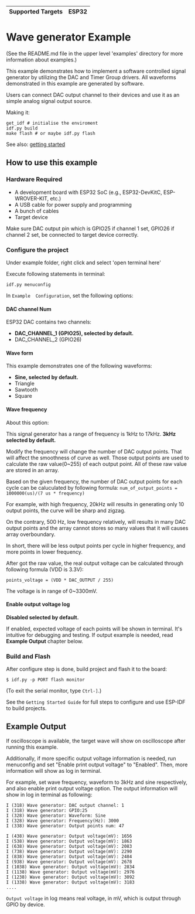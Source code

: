 | Supported Targets | ESP32 |
| ----------------- | ----- |

# Wave generator Example

(See the README.md file in the upper level 'examples' directory for more information about examples.)

This example demonstrates how to implement a software controlled signal generator by utilizing the DAC and Timer Group drivers. All waveforms demonstrated in this example are generated by software.

Users can connect DAC output channel to their devices and use it as an simple analog signal output source.

Making it:
```
get_idf # initialise the enviroment
idf.py build
make flash # or maybe idf.py flash
```

See also: [getting started](https://docs.espressif.com/projects/esp-idf/en/latest/esp32/get-started/)

## How to use this example

### Hardware Required

* A development board with ESP32 SoC (e.g., ESP32-DevKitC, ESP-WROVER-KIT, etc.)
* A USB cable for power supply and programming
* A bunch of cables
* Target device

Make sure DAC output pin which is GPIO25 if channel 1 set, GPIO26 if channel 2 set, be connected to target device correctly.

### Configure the project
Under example folder, right click and select 'open terminal here'

Execute following statements in terminal:

```
idf.py menuconfig
```

In `Example  Configuration`, set the following options:

#### DAC channel Num

ESP32 DAC contains two channels:
 * **DAC_CHANNEL_1 (GPIO25), selected by default.**
 * DAC_CHANNEL_2 (GPIO26)

#### Wave form

This example demonstrates one of the following waveforms:
* **Sine, selected by default.**
* Triangle
* Sawtooth
* Square

#### Wave frequency

About this option:

This signal generator has a range of frequency is 1kHz to 17kHz. **3kHz selected by default.**

Modify the frequency will change the number of DAC output points. That will affect the smoothness of curve as well. Those output points are used to calculate the raw value(0~255) of each output point. All of these raw value are stored in an array.

Based on the given frequency, the number of DAC output points for each cycle can be caluculated by following formula:
```num_of_output_points = 1000000(us)/(7 us * frequency)```

For example, with high frequency, 20kHz will results in generating only 10 output points, the curve will be sharp and zigzag.

On the contrary, 500 Hz, low frequency relatively, will results in many DAC output points and the array cannot stores so many values that it will causes array overboundary.

In short, there will be less output points per cycle in higher frequency, and more points in lower frequency.

After got the raw value, the real output voltage can be calculated through following formula (VDD is 3.3V):

```points_voltage = (VDD * DAC_OUTPUT / 255)```

The voltage is in range of 0~3300mV.

#### Enable output voltage log

**Disabled selected by default.**

If enabled, expected voltage of each points will be shown in terminal. It's intuitive for debugging and testing. If output example is needed, read **Example Output** chapter below.

### Build and Flash
After configure step is done, build project and flash it to the board:

```
$ idf.py -p PORT flash monitor
```

(To exit the serial monitor, type ``Ctrl-]``.)

See the `Getting Started Guide` for full steps to configure and use ESP-IDF to build projects.

## Example Output
If oscilloscope is available, the target wave will show on oscilloscope after running this example.

Additionally, if more specific output voltage information is needed, run menuconfig and set "Enable print output voltage" to "Enabled". Then, more information will show as log in terminal.

For example, set wave frequency, waveform to 3kHz and sine respectively, and also enable print output voltage option. The output information will show in log in terminal as following:

```
I (318) Wave generator: DAC output channel: 1
I (318) Wave generator: GPIO:25
I (328) Wave generator: Waveform: Sine
I (328) Wave generator: Frequency(Hz): 3000
I (338) Wave generator: Output points num: 47

I (438) Wave generator: Output voltage(mV): 1656
I (538) Wave generator: Output voltage(mV): 1863
I (638) Wave generator: Output voltage(mV): 2083
I (738) Wave generator: Output voltage(mV): 2290
I (838) Wave generator: Output voltage(mV): 2484
I (938) Wave generator: Output voltage(mV): 2678
I (1038) Wave generator: Output voltage(mV): 2834
I (1138) Wave generator: Output voltage(mV): 2976
I (1238) Wave generator: Output voltage(mV): 3092
I (1338) Wave generator: Output voltage(mV): 3183
....

```
`Output voltage` in log means real voltage, in mV, which is output through GPIO by device.
